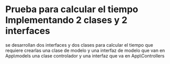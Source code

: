 # Prueba para calcular el tiempo Implementando 2 clases y 2 interfaces
se desarrollan dos interfaces y dos clases para calcular el tiempo que requiere crearlas
una clase de modelo y una interfaz de modelo que van en App\models
una clase controlador y una interfaz que va en App\Controllers
